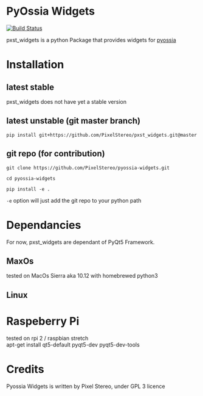 # PyOssia Widgets
[![Build Status](https://travis-ci.org/PixelStereo/pxst-widgets.svg?branch=master)](https://travis-ci.org/PixelStereo/pxst-widgets)    
    
pxst_widgets is a python Package that provides widgets for [pyossia](http://github.com/PixelStereo/pyossia)    

# Installation

## latest stable
pxst_widgets does not have yet a stable version

## latest unstable (git master branch)
`pip install git+https://github.com/PixelStereo/pxst_widgets.git@master`    

## git repo (for contribution)    

```git clone https://github.com/PixelStereo/pyossia-widgets.git```

```cd pyossia-widgets    ```

```pip install -e .```

```-e``` option will just add the git repo to your python path

# Dependancies
For now, pxst_widgets are dependant of PyQt5 Framework.
## MaxOs
tested on MacOs Sierra aka 10.12 with homebrewed python3

## Linux    

# Raspeberry Pi    
tested on rpi 2 / raspbian stretch    
apt-get install qt5-default pyqt5-dev pyqt5-dev-tools    

# Credits

Pyossia Widgets is written by Pixel Stereo, under GPL 3 licence    
